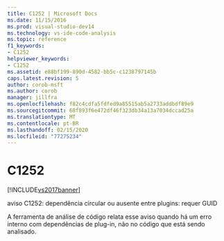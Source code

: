 ```yaml
---
title: C1252 | Microsoft Docs
ms.date: 11/15/2016
ms.prod: visual-studio-dev14
ms.technology: vs-ide-code-analysis
ms.topic: reference
f1_keywords:
- C1252
helpviewer_keywords:
- C1252
ms.assetid: e88bf199-890d-4582-bb5c-c1238797145b
caps.latest.revision: 5
author: corob-msft
ms.author: corob
manager: jillfra
ms.openlocfilehash: f82c4cdfa5fdfed9a85515ab5a2733addbdf89e9
ms.sourcegitcommit: 68f893f6e472df46f323db34a13a7034dccad25a
ms.translationtype: MT
ms.contentlocale: pt-BR
ms.lasthandoff: 02/15/2020
ms.locfileid: "77275234"
---
```

# <a name="c1252"></a>C1252
[!INCLUDE[vs2017banner](../includes/vs2017banner.md)]

aviso C1252: dependência circular ou ausente entre plugins: requer GUID  
  
 A ferramenta de análise de código relata esse aviso quando há um erro interno com dependências de plug-in, não no código que está sendo analisado.
